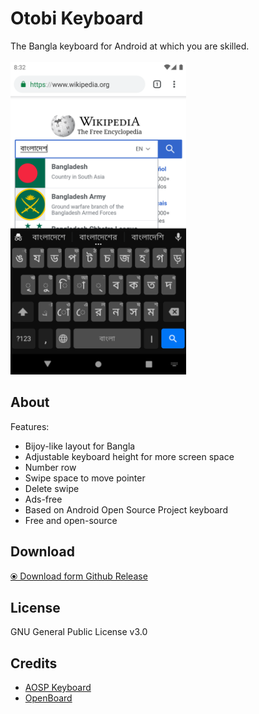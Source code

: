 # Otobi Keyboard
The Bangla keyboard for Android at which you are skilled.<br><br>
<img src="fastlane/metadata/android/en-US/images/phoneScreenshots/7-en_US.png" height="500">

## About
Features:
- Bijoy-like layout for Bangla 
- Adjustable keyboard height for more screen space
- Number row
- Swipe space to move pointer
- Delete swipe
- Ads-free
- Based on Android Open Source Project keyboard
- Free and open-source

## Download
[&#10687;&nbsp;Download form Github Release](https://github.com/OtobiKB/OtobiKeyboard/releases/download/v1.0/Otobi_Keyboard.apk)

## License
GNU General Public License v3.0

## Credits
- [AOSP Keyboard](https://android.googlesource.com/platform/packages/inputmethods/LatinIME/)
- [OpenBoard](https://github.com/dslul/openboard)